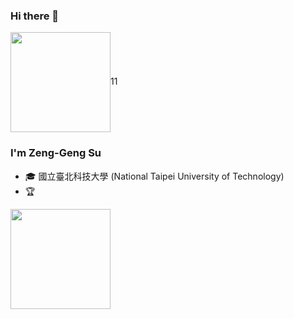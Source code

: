 ### Hi there 👋

<!--
**AllenSu1/AllenSu1** is a ✨ _special_ ✨ repository because its `README.md` (this file) appears on your GitHub profile.

Here are some ideas to get you started:

- 🔭 I’m currently working on ...
- 🌱 I’m currently learning ...
- 👯 I’m looking to collaborate on ...
- 🤔 I’m looking for help with ...
- 💬 Ask me about ...
- 📫 How to reach me: ...
- 😄 Pronouns: ...
- ⚡ Fun fact: ...
-->
<img height="160" align="center" src="https://github-profile-trophy.vercel.app/?username=AllenSu1&column=7&margin-w=5" />11
### I'm Zeng-Geng Su

- 🎓 國立臺北科技大學 (National Taipei University of Technology)
- 🏆


<img height="160" align="lift" src="https://github-readme-stats.vercel.app/api?username=AllenSu1&show_icons=True&count_private=True" />